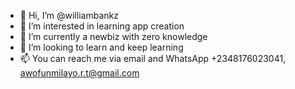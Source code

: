 - 👋 Hi, I’m @williambankz
- 👀 I’m interested in learning app creation
- 🌱 I’m currently a newbiz with zero knowledge
- 💞️ I’m looking to learn and keep learning
- 📫 You can reach me via email and WhatsApp +2348176023041, awofunmilayo.r.t@gmail.com

<!---
williambankz/williambankz is a ✨ special ✨ repository because its `README.md` (this file) appears on your GitHub profile.
You can click the Preview link to take a look at your changes.
--->
